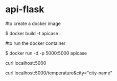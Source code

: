 # api-flask

#to create a docker image

$ docker build -t apicase .

#to run the docker container

$ docker run -d -p 5000:5000 apicase

curl localhost:5000

curl localhost:5000/temperature&city="city-name"
